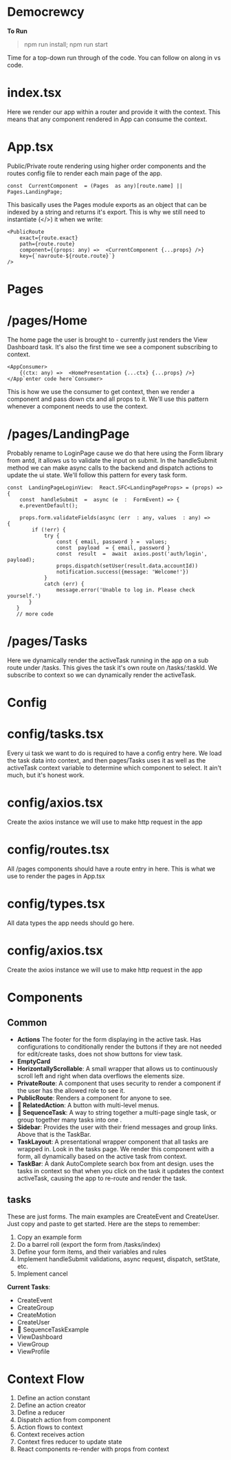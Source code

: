 # Democrewcy

**To Run**

> npm run install; npm run start

  Time for a top-down run through of the code. You can follow on along in vs code.
  
# index.tsx

Here we render our app within a router and provide it with the context. This means that any component rendered in App can consume the context.

  

# App.tsx

Public/Private route rendering using higher order components and the routes config file to render each main page of the app. 

    const  CurrentComponent  = (Pages  as any)[route.name] ||  Pages.LandingPage;

This basically uses the Pages module exports as an object that can be indexed by a string and returns it's export. This is why we still need to instantiate (</>) it when we write:
  

    <PublicRoute
	    exact={route.exact}
	    path={route.route}
	    component={(props: any) =>  <CurrentComponent {...props} />}
	    key={`navroute-${route.route}`}
    />


# Pages


# /pages/Home

The home page the user is brought to - currently just renders the View Dashboard task. It's also the first time we see a component subscribing to context.

    <AppConsumer>
        {(ctx: any) =>  <HomePresentation {...ctx} {...props} />}
    </App`enter code here`Consumer>
		
This is how we use the consumer to get context, then we render a component and pass down ctx and all props to it. We'll use this pattern whenever a component needs to use the context.
  

# /pages/LandingPage

Probably rename to LoginPage cause we do that here using the Form library from antd, it allows us to validate the input on submit. In the handleSubmit method we can make async calls to the backend and dispatch actions to update the ui state. We'll follow this pattern for every task form.

    const  LandingPageLoginView:  React.SFC<LandingPageProps> = (props) => {
	    const  handleSubmit  =  async (e  :  FormEvent) => {
	    e.preventDefault();
    
	    props.form.validateFields(async (err  : any, values  : any) => 			{
		    if (!err) {
			    try {
				    const { email, password } =  values;
				    const  payload  = { email, password }
				    const  result  =  await  axios.post('auth/login', payload);
				    props.dispatch(setUser(result.data.accountId))
				    notification.success({message: 'Welcome!'})
			    }
			    catch (err) {
					message.error('Unable to log in. Please check yourself.')
	       }
       } 
       // more code
       
 



# /pages/Tasks

Here we dynamically render the activeTask running in the app on a sub route under /tasks. This gives the task it's own route on /tasks/:taskId. We subscribe to context so we can dynamically render the activeTask.

  
  # Config
  

# config/tasks.tsx

Every ui task we want to do is required to have a config entry here. We load the task data into context, and then pages/Tasks uses it as well as the activeTask context variable to determine which component to select. It ain't much, but it's honest work.

  

# config/axios.tsx

Create the axios instance we will use to make http request in the app

  

# config/routes.tsx

All /pages components should have a route entry in here. This is what we use to render the pages in App.tsx

  

# config/types.tsx

All data types the app needs should go here.

  

# config/axios.tsx

Create the axios instance we will use to make http request in the app



  # Components

## Common
- **Actions** The footer for the form displaying in the active task. Has configurations to conditionally render the buttons if they are not needed for edit/create tasks, does not show buttons for view task.
- **EmptyCard**
- **HorizontallyScrollable**: A small wrapper that allows us to continuously scroll left and right when data overflows the elements size.
- **PrivateRoute**: A component that uses security to render a component if the user has the allowed role to see it.
- **PublicRoute**: Renders a component for anyone to see.
- **:wrench: RelatedAction**: A button with multi-level menus.
- **:wrench: SequenceTask**: A way to string together a multi-page single task, or group together many tasks into one . 
- **Sidebar**: Provides the user with their friend messages and group links. Above that is the TaskBar.
- **TaskLayout**: A presentational wrapper component that all tasks are wrapped in. Look in the tasks page. We render this component with a form, all dynamically based on the active task from context.  
- **TaskBar**: A dank AutoComplete search box from ant design. uses the tasks in context so that when you click on the task it updates the context activeTask, causing the app to re-route and render the task.

## tasks
These are just forms. The main examples are CreateEvent and CreateUser. Just copy and paste to get started. Here are the steps to remember:
1. Copy an example form
2. Do a barrel roll (export the form from /tasks/index)
3. Define your form items, and their variables and rules
4. Implement handleSubmit validations, async request, dispatch, setState, etc.
5. Implement cancel

**Current Tasks**:
- CreateEvent
- CreateGroup
- CreateMotion
- CreateUser
- :wrench: SequenceTaskExample
- ViewDashboard
- ViewGroup
- ViewProfile

  

# Context Flow

1. Define an action constant
2. Define an action creator
3. Define a reducer
4. Dispatch action from component
5. Action flows to context
6. Context receives action
7. Context fires reducer to update state
8. React components re-render with props from context 

